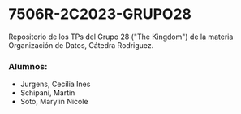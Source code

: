 # 7506R-2C2023-GRUPO28
Repositorio de los TPs del Grupo 28 ("The Kingdom") de la materia Organización de Datos, Cátedra Rodriguez. 

### Alumnos:
-  Jurgens, Cecilia Ines
-  Schipani, Martin
-  Soto, Marylin Nicole
